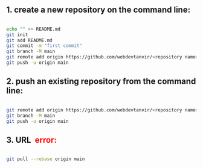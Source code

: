 ## 1. create a new repository on the command line:

```bash

echo "" >> README.md
git init
git add README.md
git commit -m "first commit"
git branch -M main
git remote add origin https://github.com/webdevtanvir/<repository name>.git
git push -u origin main

```

## 2. push an existing repository from the command line:

```bash

git remote add origin https://github.com/webdevtanvir/<repository name>.git
git branch -M main
git push -u origin main

```

## 3. URL <span style='color:red; background: #ffffff40;padding: 2px 5px'>error:</span>

```bash

git pull --rebase origin main

```

